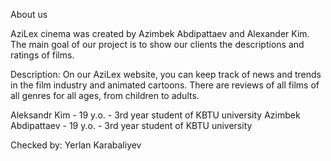 About us

AziLex cinema was created by Azimbek Abdipattaev and Alexander Kim.
The main goal of our project is to show our clients the descriptions and ratings of films.

Description: On our AziLex website, you can keep track of news and trends in the film industry and animated cartoons. There are reviews of all films of all genres for all ages, from children to adults.


Aleksandr Kim - 19 y.o. - 3rd year student of KBTU university
Azimbek Abdipattaev - 19 y.o. - 3rd year student of KBTU university

Checked by: Yerlan Karabaliyev